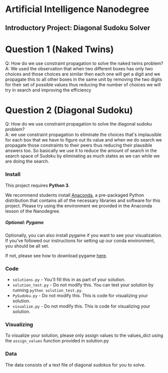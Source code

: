 # Artificial Intelligence Nanodegree
## Introductory Project: Diagonal Sudoku Solver

# Question 1 (Naked Twins)
Q: How do we use constraint propagation to solve the naked twins problem?  
A: We used the observation that when two different boxes has only two choices
   and those choices are similar then each one will get a digit and we propagate
   this to all other boxes in the same unit by removing the two digits for their
   set of possible values thus reducing the number of choices we will try in search
   and improving the efficiency

# Question 2 (Diagonal Sudoku)
Q: How do we use constraint propagation to solve the diagonal sudoku problem?  
A: we use constraint propagation to eliminate the choices that's implausible for each box that 
   we have to figure out its value and when we do search we propagate those constraints to their peers
   thus reducing their plausible  answers too. So basically we use it to reduce the amount of search in 
   the search space of Sudoku by eliminating as much states as we can while we are doing the search.

### Install

This project requires **Python 3**.

We recommend students install [Anaconda](https://www.continuum.io/downloads), a pre-packaged Python distribution that contains all of the necessary libraries and software for this project. 
Please try using the environment we provided in the Anaconda lesson of the Nanodegree.

##### Optional: Pygame

Optionally, you can also install pygame if you want to see your visualization. If you've followed our instructions for setting up our conda environment, you should be all set.

If not, please see how to download pygame [here](http://www.pygame.org/download.shtml).

### Code

* `solutions.py` - You'll fill this in as part of your solution.
* `solution_test.py` - Do not modify this. You can test your solution by running `python solution_test.py`.
* `PySudoku.py` - Do not modify this. This is code for visualizing your solution.
* `visualize.py` - Do not modify this. This is code for visualizing your solution.

### Visualizing

To visualize your solution, please only assign values to the values_dict using the ```assign_values``` function provided in solution.py

### Data

The data consists of a text file of diagonal sudokus for you to solve.
